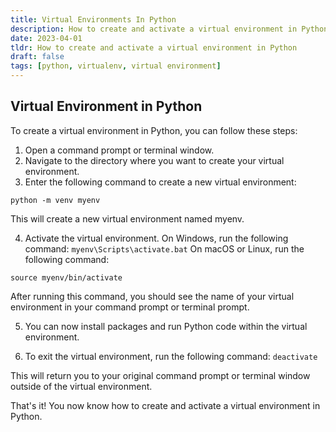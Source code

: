 ```yaml
---
title: Virtual Environments In Python
description: How to create and activate a virtual environment in Python
date: 2023-04-01
tldr: How to create and activate a virtual environment in Python
draft: false
tags: [python, virtualenv, virtual environment]
---
```



## Virtual Environment in Python

To create a virtual environment in Python, you can follow these steps:

1. Open a command prompt or terminal window.
2. Navigate to the directory where you want to create your virtual environment.
3. Enter the following command to create a new virtual environment:
```shell
python -m venv myenv
```
This will create a new virtual environment named myenv.

4. Activate the virtual environment. On Windows, run the following command:
`myenv\Scripts\activate.bat`
On macOS or Linux, run the following command:
```shell
source myenv/bin/activate
```

After running this command, you should see the name of your virtual environment in your command prompt or terminal prompt.

5. You can now install packages and run Python code within the virtual environment.

7. To exit the virtual environment, run the following command: `deactivate`

This will return you to your original command prompt or terminal window outside of the virtual environment.

That's it! You now know how to create and activate a virtual environment in Python.